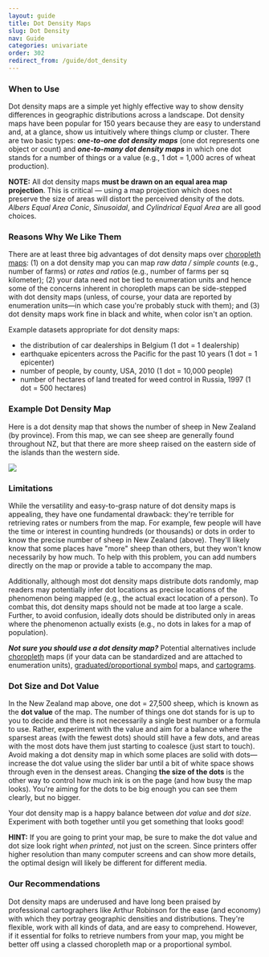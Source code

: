 ```yaml
---
layout: guide
title: Dot Density Maps
slug: Dot Density
nav: Guide
categories: univariate
order: 302
redirect_from: /guide/dot_density
---
```


### When to Use

Dot density maps are a simple yet highly effective way to show density differences in geographic distributions across a landscape. Dot density maps have been popular for 150 years because they are easy to understand and, at a glance, show us intuitively where things clump or cluster. There are two basic types: _**one-to-one dot density maps**_ (one dot represents one object or count) and _**one-to-many dot density maps**_ in which one dot stands for a number of things or a value (e.g., 1 dot = 1,000 acres of wheat production).

**NOTE:** All dot density maps **must be drawn on an** **equal area map projection**. This is critical — using a map projection which does not preserve the size of areas will distort the perceived density of the dots. _Albers Equal Area Conic_, _Sinusoidal_, and _Cylindrical Equal Area_ are all good choices.

### Reasons Why We Like Them

There are at least three big advantages of dot density maps over [choropleth maps](../univariate/choropleth): (1) on a dot density map you can map _raw data / simple counts_ (e.g., number of farms) or _rates and ratios_ (e.g., number of farms per sq kilometer); (2) your data need not be tied to enumeration units and hence some of the concerns inherent in choropleth maps can be side-stepped with dot density maps (unless, of course, your data are reported by enumeration units—in which case you're probably stuck with them); and (3) dot density maps work fine in black and white, when color isn't an option.

Example datasets appropriate for dot density maps:

*   the distribution of car dealerships in Belgium (1 dot = 1 dealership)
*   earthquake epicenters across the Pacific for the past 10 years (1 dot = 1 epicenter)
*   number of people, by county, USA, 2010 (1 dot = 10,000 people)
*   number of hectares of land treated for weed control in Russia, 1997 (1 dot = 500 hectares)

### Example Dot Density Map

Here is a dot density map that shows the number of sheep in New Zealand (by province). From this map, we can see sheep are generally found throughout NZ, but that there are more sheep raised on the eastern side of the islands than the western side.

![]({{site.baseurl}}/media/guide/dotDensity_NZsheep_65.jpg)

### Limitations

While the versatility and easy-to-grasp nature of dot density maps is appealing, they have one fundamental drawback: they're terrible for retrieving rates or numbers from the map. For example, few people will have the time or interest in counting hundreds (or thousands) or dots in order to know the precise number of sheep in New Zealand (above). They'll likely know that some places have "more" sheep than others, but they won't know necessarily by how much. To help with this problem, you can add numbers directly on the map or provide a table to accompany the map.

Additionally, although most dot density maps distribute dots randomly, map readers may potentially infer dot locations as precise locations of the phenomenon being mapped (e.g., the actual exact location of a person). To combat this, dot density maps should not be made at too large a scale. Further, to avoid confusion, ideally dots should be distributed only in areas where the phenomenon actually exists (e.g., no dots in lakes for a map of population).

_**Not sure you should use a dot density map?**_ Potential alternatives include [choropleth](../univariate/choropleth) maps (if your data can be standardized and are attached to enumeration units), [graduated/proportional symbol](../univariate/proportional-symbols) maps, and [cartograms](../univariate/cartograms).

### Dot Size and Dot Value

In the New Zealand map above, one dot = 27,500 sheep, which is known as the **dot value** of the map. The number of things one dot stands for is up to you to decide and there is not necessarily a single best number or a formula to use. Rather, experiment with the value and aim for a balance where the sparsest areas (with the fewest dots) should still have a few dots, and areas with the most dots have them just starting to coalesce (just start to touch). Avoid making a dot density map in which some places are solid with dots—increase the dot value using the slider bar until a bit of white space shows through even in the densest areas. Changing **the size of the dots** is the other way to control how much ink is on the page (and how busy the map looks). You're aiming for the dots to be big enough you can see them clearly, but no bigger.

Your dot density map is a happy balance between _dot value_ and _dot size_. Experiment with both together until you get something that looks good!

**HINT:** If you are going to print your map, be sure to make the dot value and dot size look right _when printed_, not just on the screen. Since printers offer higher resolution than many computer screens and can show more details, the optimal design will likely be different for different media.

### Our Recommendations

Dot density maps are underused and have long been praised by professional cartographers like Arthur Robinson for the ease (and economy) with which they portray geographic densities and distributions. They're flexible, work with all kinds of data, and are easy to comprehend. However, if it essential for folks to retrieve numbers from your map, you might be better off using a classed choropleth map or a proportional symbol.